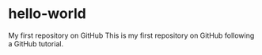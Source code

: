 # hello-world
My first repository on GitHub
This is my first repository on GitHub following a GitHub tutorial. 
